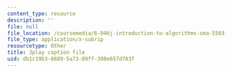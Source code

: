 ```yaml
---
content_type: resource
description: ''
file: null
file_location: /coursemedia/6-046j-introduction-to-algorithms-sma-5503-fall-2005/db1c19b386895a7389ff398e657d783f_cJOHERGcGm4.vtt
file_type: application/x-subrip
resourcetype: Other
title: 3play caption file
uid: db1c19b3-8689-5a73-89ff-398e657d783f
---
```

